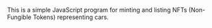 This is a simple JavaScript program for minting and listing NFTs (Non-Fungible Tokens) representing cars.
